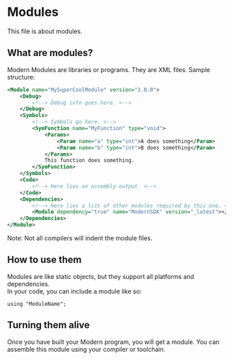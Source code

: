 # Modules
This file is about modules.
## What are modules?
Modern Modules are libraries or programs. They are XML files. Sample structure:  
```xml
<Module name="MySuperCoolModule" version="1.0.0">
    <Debug>
        <!--> Debug info goes here. <-->
    </Debug>
    <Symbols>
        <!--> Symbols go here. <-->
        <SymFunction name="MyFunction" type="void">
            <Params>
                <Param name="a" type="int">A does something</Param>
                <Param name="b" type="int">B does something</Param>
            </Params>
            This function does something.
        </SymFunction>
    </Symbols>
    <Code>
        <!--> Here lies an assembly output. <-->
    </Code>
    <Dependencies>
        <!--> Here lies a list of other modules required by this one. <-->
        <Module dependency="true" name="ModernSDK" version="_latest"></Module>
    </Dependencies>
</Module>
```  
Note: Not all compilers will indent the module files.
## How to use them
Modules are like static objects, but they support all platforms and dependencies.  
In your code, you can include a module like so:  
```
using "ModuleName";
```
## Turning them alive
Once you have built your Modern program, you will get a module. You can assemble this module using your compiler or toolchain.